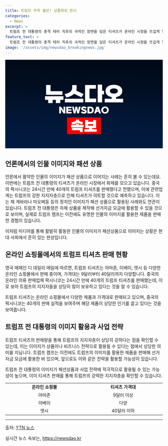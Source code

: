 ```yaml
---
title: 트럼프 주먹 불끈! 상품화로 뜬다
categories:
  - News
excerpt: >
  트럼프 전 대통령의 총격 테러 직후의 극적인 장면을 담은 티셔츠가 온라인 시장을 뜨겁게 달궜습니다. 이를 통해 중국판 틱톡인 더우인의 판매업체 팍시니코는 24시간 만에 40개의 티셔츠를 빠르게 판매하며 큰 호응을 얻었습니다. 사업가 출신인 트럼프의 상품화에 대한 분석과 함께, 트럼프 캠프가 트럼프 머그샷을 활용해 상품을 판매하는 등 새로운 전략에 관심이 쏠리고 있습니다.
feature_text: >
  트럼프 전 대통령의 총격 테러 직후의 극적인 장면을 담은 티셔츠가 온라인 시장을 뜨겁게 달궜습니다. 이를 통해 중국판 틱톡인 더우인의 판매업체 팍시니코는 24시간 만에 40개의 티셔츠를 빠르게 판매하며 큰 호응을 얻었습니다. 사업가 출신인 트럼프의 상품화에 대한 분석과 함께, 트럼프 캠프가 트럼프 머그샷을 활용해 상품을 판매하는 등 새로운 전략에 관심이 쏠리고 있습니다.
image: '/assets/img/newsdao_breakingnews.jpg'
---
```


<p><img src="/assets/img/newsdao_breakingnews.jpg" alt="ranknews 속보" /></p>

<h2 data-ke-size="size26">언론에서의 인물 이미지와 패션 상품</h2>

<p>언론에서 활약한 인물의 이미지가 패션 상품으로 이어지는 사례는 흔히 볼 수 있는데요. 이번에는 트럼프 전 대통령의 티셔츠가 온라인 시장에서 화제를 모으고 있습니다. 중국의 팍시니코는 24시간 만에 40개의 트럼프 티셔츠를 판매했다고 전했으며, 이에 관련업계는 트럼프의 강한 지지자층으로 인해 티셔츠가 히트할 것으로 예측하고 있습니다. 이는 체 게바라나 마오쩌둥 등의 정치인 이미지가 패션 상품으로 활용된 사례와도 연관이 있습니다. 트럼프 전 대통령은 자체 상품을 제작해 선거자금 모금에 활용할 수 있을 것으로 보이며, 실제로 트럼프 캠프는 이전에도 유명한 인물의 이미지를 활용한 제품을 판매한 경험이 있습니다.</p>

<p data-ke-size="size16">이처럼 미디어를 통해 활발히 활동한 인물의 이미지가 패션상품으로 이어지는 상황은 현대 사회에서 흔히 있는 현상입니다.</p>

<h2 data-ke-size="size26">온라인 쇼핑몰에서의 트럼프 티셔츠 판매 현황</h2>

<p>영국 매체인 디 데일리 메일에 따르면, 트럼프 티셔츠는 아마존, 이베이, 엣시 등 다양한 온라인 쇼핑몰에서 판매 중이며, 가격대는 9달러부터 40달러까지 다양합니다. 중국의 온라인 의류 판매업체 팍시니코는 24시간 만에 40개의 트럼프 티셔츠를 판매했는데, 이로 보아 트럼프의 지지자들을 상당히 많이 보유하고 있다는 것을 알 수 있습니다.</p>

<p data-ke-size="size16">트럼프 티셔츠는 온라인 쇼핑몰에서 다양한 제품과 가격대로 판매되고 있으며, 중국의 팍시니코는 40개의 판매 실적을 보여주며 해당 제품이 상당한 인기를 끌고 있다는 것을 보여줍니다.</p>

<h2 data-ke-size="size26">트럼프 전 대통령의 이미지 활용과 사업 전략</h2>

<p>트럼프 티셔츠의 판매량을 통해 트럼프의 지지자층이 상당히 강하다는 점을 확인할 수 있는데, 이는 이미지가 상품이나 비즈니스 전략으로 활용될 수 있다는 점에서 상당한 의미를 지닙니다. 트럼프 캠프는 이전에도 트럼프의 이미지를 활용한 제품을 판매해 선거 자금 모금에 활용한 바 있으며, 앞으로도 이와 같은 전략을 활용할 가능성이 있습니다.</p>

<p data-ke-size="size16">트럼프 전 대통령의 이미지가 패션상품과 사업 전략에 적극적으로 활용될 수 있는 가능성이 높으며, 이미 티셔츠 판매를 통해 트럼프의 강력한 지지자층을 확인할 수 있습니다.</p>

<table>
  <colgroup>
    <col width="255" />
    <col width="258" />
  </colgroup>
  <tr>
    <td style="text-align: center; height: 17px;"><b>온라인 쇼핑몰</b></td>
    <td style="text-align: center; height: 17px;"><b>티셔츠 가격대</b></td>
  </tr>
  <tr>
    <td style="text-align: center; height: 17px;">아마존</td>
    <td style="text-align: center; height: 17px;">9달러 이상</td>
  </tr>
  <tr>
    <td style="text-align: center; height: 17px;">이베이</td>
    <td style="text-align: center; height: 17px;">다양</td>
  </tr>
  <tr>
    <td style="text-align: center; height: 17px;">엣시</td>
    <td style="text-align: center; height: 17px;">40달러 이하</td>
  </tr>
</table>

<hr>

<p>출처: <a href="https://www.ytn.co.kr/_ln/0103_202108130948426898">YTN 뉴스</a></p>
실시간 뉴스 속보는, <a href="https://newsdao.kr" rel="dofollow">https://newsdao.kr</a>


